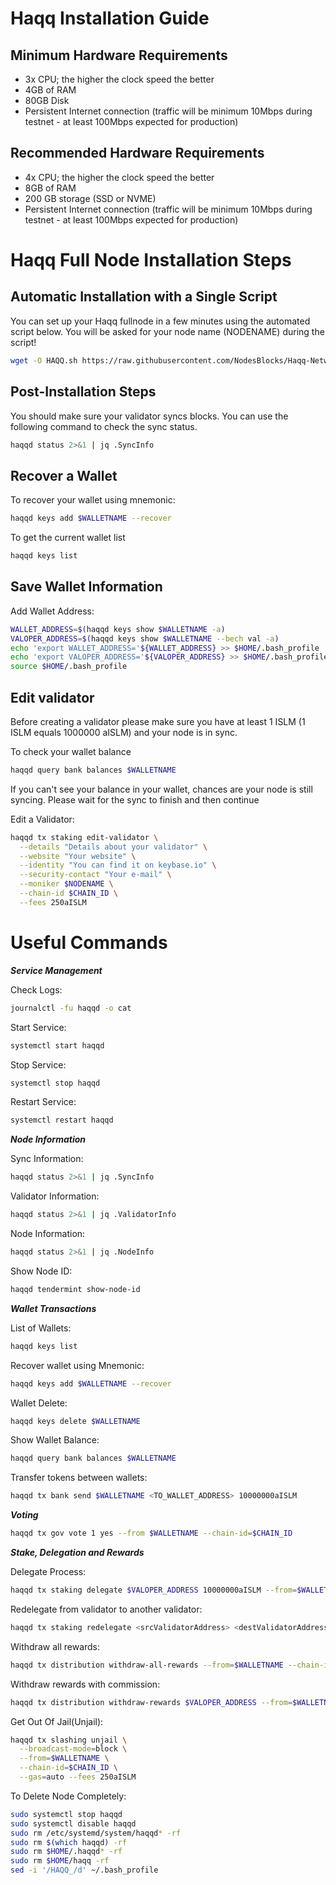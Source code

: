 # Haqq Installation Guide

## Minimum Hardware Requirements

- 3x CPU; the higher the clock speed the better
- 4GB of RAM
- 80GB Disk
- Persistent Internet connection (traffic will be minimum 10Mbps during testnet - at least 100Mbps expected for production)

## Recommended Hardware Requirements

- 4x CPU; the higher the clock speed the better
- 8GB of RAM
- 200 GB storage (SSD or NVME)
- Persistent Internet connection (traffic will be minimum 10Mbps during testnet - at least 100Mbps expected for production)

# Haqq Full Node Installation Steps

## Automatic Installation with a Single Script

You can set up your Haqq fullnode in a few minutes using the automated script below. You will be asked for your node name (NODENAME) during the script!

```bash
wget -O HAQQ.sh https://raw.githubusercontent.com/NodesBlocks/Haqq-Network/main/HAQQ && chmod +x HAQQ.sh && ./HAQQ.sh
```
## Post-Installation Steps

You should make sure your validator syncs blocks. You can use the following command to check the sync status.
```bash
haqqd status 2>&1 | jq .SyncInfo
```
## Recover a Wallet

To recover your wallet using mnemonic:
```bash
haqqd keys add $WALLETNAME --recover
```
To get the current wallet list
```bash
haqqd keys list
```
## Save Wallet Information

Add Wallet Address:
```bash
WALLET_ADDRESS=$(haqqd keys show $WALLETNAME -a)
VALOPER_ADDRESS=$(haqqd keys show $WALLETNAME --bech val -a)
echo 'export WALLET_ADDRESS='${WALLET_ADDRESS} >> $HOME/.bash_profile
echo 'export VALOPER_ADDRESS='${VALOPER_ADDRESS} >> $HOME/.bash_profile
source $HOME/.bash_profile
```
## Edit validator

Before creating a validator please make sure you have at least 1 ISLM (1 ISLM equals 1000000 aISLM) and your node is in sync.

To check your wallet balance
```bash
haqqd query bank balances $WALLETNAME
```
If you can't see your balance in your wallet, chances are your node is still syncing. Please wait for the sync to finish and then continue

Edit a Validator:
```bash
haqqd tx staking edit-validator \
  --details "Details about your validator" \
  --website "Your website" \
  --identity "You can find it on keybase.io" \
  --security-contact "Your e-mail" \
  --moniker $NODENAME \
  --chain-id $CHAIN_ID \
  --fees 250aISLM
```
# Useful Commands

***Service Management***

Check Logs:
```bash
journalctl -fu haqqd -o cat
```
Start Service:
```bash
systemctl start haqqd
```
Stop Service:
```bash
systemctl stop haqqd
```
Restart Service:
```bash
systemctl restart haqqd
```
***Node Information***

Sync Information:
```bash
haqqd status 2>&1 | jq .SyncInfo
```
Validator Information:
```bash
haqqd status 2>&1 | jq .ValidatorInfo
```
Node Information:
```bash
haqqd status 2>&1 | jq .NodeInfo
```
Show Node ID:
```bash
haqqd tendermint show-node-id
```
***Wallet Transactions***

List of Wallets:
```bash
haqqd keys list
```
Recover wallet using Mnemonic:
```bash
haqqd keys add $WALLETNAME --recover
```
Wallet Delete:
```bash
haqqd keys delete $WALLETNAME
```
Show Wallet Balance:
```bash
haqqd query bank balances $WALLETNAME
```
Transfer tokens between wallets:
```bash
haqqd tx bank send $WALLETNAME <TO_WALLET_ADDRESS> 10000000aISLM
```
***Voting***
```bash
haqqd tx gov vote 1 yes --from $WALLETNAME --chain-id=$CHAIN_ID
```
***Stake, Delegation and Rewards***

Delegate Process:
```bash
haqqd tx staking delegate $VALOPER_ADDRESS 10000000aISLM --from=$WALLETNAME --chain-id=$CHAIN_ID --gas=auto --fees 250aISLM
```
Redelegate from validator to another validator:
```bash
haqqd tx staking redelegate <srcValidatorAddress> <destValidatorAddress> 10000000aISLM --from=$WALLETNAME --chain-id=$CHAIN_ID --gas=auto --fees 250aISLM
```
Withdraw all rewards:
```bash
haqqd tx distribution withdraw-all-rewards --from=$WALLETNAME --chain-id=$CHAIN_ID --gas=auto --fees 250aISLM
```
Withdraw rewards with commission:
```bash
haqqd tx distribution withdraw-rewards $VALOPER_ADDRESS --from=$WALLETNAME --commission --chain-id=$CHAIN_ID
```
Get Out Of Jail(Unjail):
```bash
haqqd tx slashing unjail \
  --broadcast-mode=block \
  --from=$WALLETNAME \
  --chain-id=$CHAIN_ID \
  --gas=auto --fees 250aISLM
```
To Delete Node Completely:
```bash
sudo systemctl stop haqqd
sudo systemctl disable haqqd
sudo rm /etc/systemd/system/haqqd* -rf
sudo rm $(which haqqd) -rf
sudo rm $HOME/.haqqd* -rf
sudo rm $HOME/haqq -rf
sed -i '/HAQQ_/d' ~/.bash_profile
```
